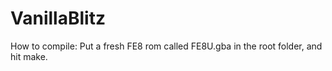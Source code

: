 # VanillaBlitz
How to compile:
Put a fresh FE8 rom called FE8U.gba in the root folder, and hit make.